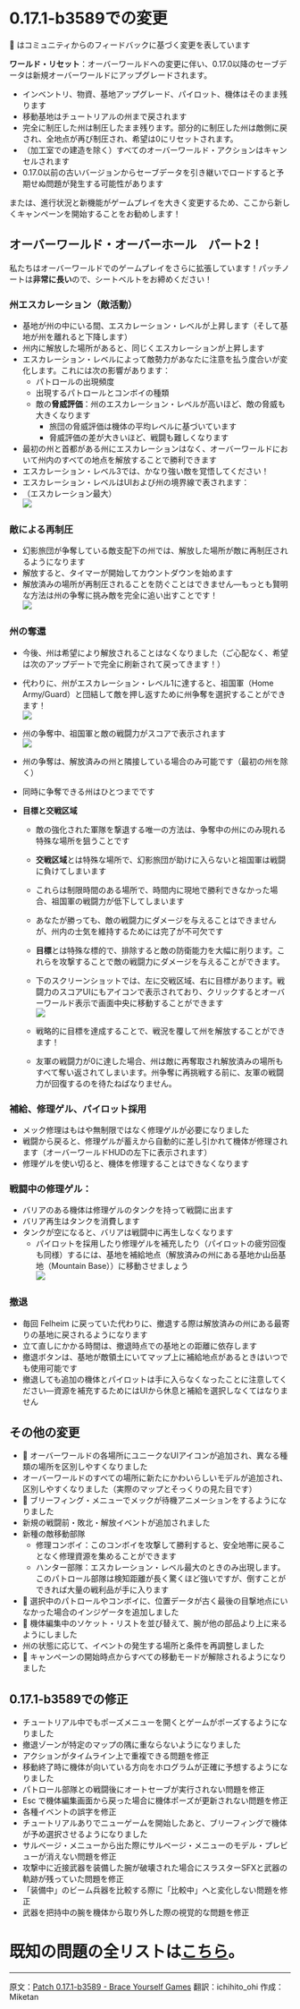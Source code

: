 # 0.17.1-b3589での変更

🦾 はコミュニティからのフィードバックに基づく変更を表しています


**ワールド・リセット**：オーバーワールドへの変更に伴い、0.17.0以降のセーブデータは新規オーバーワールドにアップグレードされます。

- インベントリ、物資、基地アップグレード、パイロット、機体はそのまま残ります 
- 移動基地はチュートリアルの州まで戻されます
- 完全に制圧した州は制圧したまま残ります。部分的に制圧した州は敵側に戻され、全地点が再び制圧され、希望は0にリセットされます。
- （加工室での建造を除く）すべてのオーバーワールド・アクションはキャンセルされます
- 0.17.0以前の古いバージョンからセーブデータを引き継いでロードすると予期せぬ問題が発生する可能性があります

または、進行状況と新機能がゲームプレイを大きく変更するため、ここから新しくキャンペーンを開始することをお勧めします！


## オーバーワールド・オーバーホール　パート2！

私たちはオーバーワールドでのゲームプレイをさらに拡張しています！パッチノートは**非常に長い**ので、シートベルトをお締めください！

### 州エスカレーション（敵活動）

- 基地が州の中にいる間、エスカレーション・レベルが上昇します（そして基地が州を離れると下降します）
- 州内に解放した場所があると、同じくエスカレーションが上昇します
- エスカレーション・レベルによって敵勢力があなたに注意を払う度合いが変化します。これには次の影響があります：
   - パトロールの出現頻度
   - 出現するパトロールとコンボイの種類
   - 敵の**脅威評価**：州のエスカレーション・レベルが高いほど、敵の脅威も大きくなります
      - 旅団の脅威評価は機体の平均レベルに基づいています
      - 脅威評価の差が大きいほど、戦闘も難しくなります
- 最初の州と首都がある州にエスカレーションはなく、オーバーワールドにおいて州内のすべての地点を解放することで勝利できます
- エスカレーション・レベル3では、かなり強い敵を覚悟してください！
- エスカレーション・レベルはUIおよび州の境界線で表されます：
- （エスカレーション最大）  
   ![](https://braceyourselfgames.com/wp-content/uploads/2022/03/PhantomBrigade_2022-03-28_15-33-40-1024x662.png)

### 敵による再制圧

- 幻影旅団が争奪している敵支配下の州では、解放した場所が敵に再制圧されるようになります
- 解放すると、タイマーが開始してカウントダウンを始めます
- 解放済みの場所が再制圧されることを防ぐことはできません―もっとも賢明な方法は州の争奪に挑み敵を完全に追い出すことです！  
   ![](https://braceyourselfgames.com/wp-content/uploads/2022/03/PhantomBrigade_2022-03-28_16-17-52-300x271.png)

### 州の奪還

- 今後、州は希望により解放されることはなくなりました（ご心配なく、希望は次のアップデートで完全に刷新されて戻ってきます！）
- 代わりに、州がエスカレーション・レベル1に達すると、祖国軍（Home Army/Guard）と団結して敵を押し返すために州争奪を選択することができます！  
   ![](https://braceyourselfgames.com/wp-content/uploads/2022/03/PhantomBrigade_2022-03-28_15-48-18.png)
- 州の争奪中、祖国軍と敵の戦闘力がスコアで表示されます  
   ![](https://braceyourselfgames.com/wp-content/uploads/2022/03/PhantomBrigade_2022-03-28_15-52-00.png)
- 州の争奪は、解放済みの州と隣接している場合のみ可能です（最初の州を除く）
- 同時に争奪できる州はひとつまでです

- **目標と交戦区域**

   - 敵の強化された軍隊を撃退する唯一の方法は、争奪中の州にのみ現れる特殊な場所を狙うことです

   - **交戦区域**とは特殊な場所で、幻影旅団が助けに入らないと祖国軍は戦闘に負けてしまいます
   - これらは制限時間のある場所で、時間内に現地で勝利できなかった場合、祖国軍の戦闘力が低下してしまいます
   - あなたが勝っても、敵の戦闘力にダメージを与えることはできませんが、州内の士気を維持するためには完了が不可欠です

   - **目標**とは特殊な標的で、排除すると敵の防衛能力を大幅に削ります。これらを攻撃することで敵の戦闘力にダメージを与えることができます。
   - 下のスクリーンショットでは、左に交戦区域、右に目標があります。戦闘力のスコアUIにもアイコンで表示されており、クリックするとオーバーワールド表示で画面中央に移動することができます  
      ![](https://braceyourselfgames.com/wp-content/uploads/2022/03/PhantomBrigade_2022-03-28_15-51-29-1024x611.jpg)
   - 戦略的に目標を達成することで、戦況を覆して州を解放することができます！
   - 友軍の戦闘力が0に達した場合、州は敵に再奪取され解放済みの場所もすべて奪い返されてしまいます。州争奪に再挑戦する前に、友軍の戦闘力が回復するのを待たねばなりません。

### 補給、修理ゲル、パイロット採用

- メック修理はもはや無制限ではなく修理ゲルが必要になりました
- 戦闘から戻ると、修理ゲルが蓄えから自動的に差し引かれて機体が修理されます（オーバーワールドHUDの左下に表示されます）
- 修理ゲルを使い切ると、機体を修理することはできなくなります

### 戦闘中の修理ゲル：

- バリアのある機体は修理ゲルのタンクを持って戦闘に出ます
- バリア再生はタンクを消費します
- タンクが空になると、バリアは戦闘中に再生しなくなります
   - パイロットを採用したり修理ゲルを補充したり（パイロットの疲労回復も同様）するには、基地を補給地点（解放済みの州にある基地か山岳基地（Mountain Base））に移動させましょう  
      ![](https://braceyourselfgames.com/wp-content/uploads/2022/03/PhantomBrigade_2022-03-28_16-31-34-1024x480.gif)

### 撤退

- 毎回 Felheim に戻っていた代わりに、撤退する際は解放済みの州にある最寄りの基地に戻されるようになります
- 立て直しにかかる時間は、撤退時点での基地との距離に依存します
- 撤退ボタンは、基地が敵領土にいてマップ上に補給地点があるときはいつでも使用可能です
- 撤退しても追加の機体とパイロットは手に入らなくなったことに注意してください―資源を補充するためにはUIから休息と補給を選択しなくてはなりません


## その他の変更

- 🦾 オーバーワールドの各場所にユニークなUIアイコンが追加され、異なる種類の場所を区別しやすくなりました
- オーバーワールドのすべての場所に新たにかわいらしいモデルが追加され、区別しやすくなりました（実際のマップとそっくりの見た目です）
- 🦾 ブリーフィング・メニューでメックが待機アニメーションをするようになりました
- 新規の戦闘前・敗北・解放イベントが追加されました
- 新種の敵移動部隊
   - 修理コンボイ：このコンボイを攻撃して勝利すると、安全地帯に戻ることなく修理資源を集めることができます
   - ハンター部隊：エスカレーション・レベル最大のときのみ出現します。このパトロール部隊は検知距離が長く驚くほど強いですが、倒すことができれば大量の戦利品が手に入ります
- 🦾 選択中のパトロールやコンボイに、位置データが古く最後の目撃地点にいなかった場合のインジゲータを追加しました
- 🦾 機体編集中のソケット・リストを並び替えて、腕が他の部品より上に来るようにしました
- 州の状態に応じて、イベントの発生する場所と条件を再調整しました
- 🦾 キャンペーンの開始時点からすべての移動モードが解除されるようになりました


## 0.17.1-b3589での修正

- チュートリアル中でもポーズメニューを開くとゲームがポーズするようになりました
- 撤退ゾーンが特定のマップの隅に重ならないようになりました
- アクションがタイムライン上で重複できる問題を修正
- 移動終了時に機体が向いている方向をホログラムが正確に予想するようになりました
- パトロール部隊との戦闘後にオートセーブが実行されない問題を修正
- Esc で機体編集画面から戻った場合に機体ポーズが更新されない問題を修正
- 各種イベントの誤字を修正
- チュートリアルありでニューゲームを開始したあと、ブリーフィングで機体が予め選択させるようになりました
- サルベージ・メニューから出た際にサルベージ・メニューのモデル・プレビューが消えない問題を修正
- 攻撃中に近接武器を装備した腕が破壊された場合にスラスターSFXと武器の軌跡が残っていた問題を修正
- 「装備中」のビーム兵器を比較する際に「比較中」へと変化しない問題を修正
- 武器を把持中の腕を機体から取り外した際の視覚的な問題を修正

# 既知の問題の全リストは[こちら](https://braceyourselfgames.com/phantom-brigade/known-issues/)。

---

原文：[Patch 0.17.1-b3589 - Brace Yourself Games](https://braceyourselfgames.com/updates/phantom-brigade/patch-0-17-1-b3589/)
翻訳：ichihito_ohi
作成：Miketan
